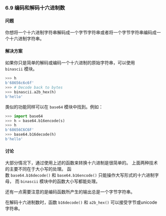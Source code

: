 ### 6.9 编码和解码十六进制数

#### 问题

你想将一个十六进制字符串解码成一个字节字符串或者将一个字节字符串编码成一个十六进制字符串。

#### 解决方案

如果你只是简单的解码或编码一个十六进制的原始字符串，可以使用　`binascii` 模块。

```python
>>> h
b'68656c6c6f'
>>> # Decode back to bytes
>>> binascii.a2b_hex(h)
b'hello'
```

类似的功能同样可以在 `base64` 模块中找到。例如：

```python
>>> import base64
>>> h = base64.b16encode(s)
>>> h
b'68656C6C6F'
>>> base64.b16decode(h)
b'hello'
```

#### 讨论

大部分情况下，通过使用上述的函数来转换十六进制是很简单的。 上面两种技术的主要不同在于大小写的处理。 函数 `base64.b16decode()` 和 `base64.b16encode()` 只能操作大写形式的十六进制字母， 而 `binascii` 模块中的函数大小写都能处理。

还有一点需要注意的是编码函数所产生的输出总是一个字节字符串。

在解码十六进制数时，函数 `b16decode()` 和 `a2b_hex()` 可以接受字节或unicode字符串。 